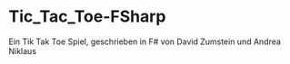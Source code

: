 # Tic_Tac_Toe-FSharp
 Ein Tik Tak Toe Spiel, geschrieben in F# von David Zumstein und Andrea Niklaus
